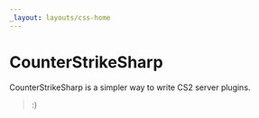 ```yaml
---
_layout: layouts/css-home
---
```


# CounterStrikeSharp

CounterStrikeSharp is a simpler way to write CS2 server plugins.

> :)